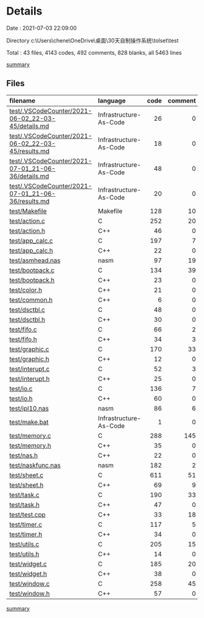 # Details

Date : 2021-07-03 22:09:00

Directory c:\Users\chene\OneDrive\桌面\30天自制操作系统\tolset\test

Total : 43 files,  4143 codes, 492 comments, 828 blanks, all 5463 lines

[summary](results.md)

## Files
| filename | language | code | comment | blank | total |
| :--- | :--- | ---: | ---: | ---: | ---: |
| [test/.VSCodeCounter/2021-06-02_22-03-45/details.md](/test/.VSCodeCounter/2021-06-02_22-03-45/details.md) | Infrastructure-As-Code | 26 | 0 | 6 | 32 |
| [test/.VSCodeCounter/2021-06-02_22-03-45/results.md](/test/.VSCodeCounter/2021-06-02_22-03-45/results.md) | Infrastructure-As-Code | 18 | 0 | 7 | 25 |
| [test/.VSCodeCounter/2021-07-01_21-06-36/details.md](/test/.VSCodeCounter/2021-07-01_21-06-36/details.md) | Infrastructure-As-Code | 48 | 0 | 6 | 54 |
| [test/.VSCodeCounter/2021-07-01_21-06-36/results.md](/test/.VSCodeCounter/2021-07-01_21-06-36/results.md) | Infrastructure-As-Code | 20 | 0 | 7 | 27 |
| [test/Makefile](/test/Makefile) | Makefile | 128 | 10 | 48 | 186 |
| [test/action.c](/test/action.c) | C | 252 | 20 | 49 | 321 |
| [test/action.h](/test/action.h) | C++ | 46 | 0 | 9 | 55 |
| [test/app_calc.c](/test/app_calc.c) | C | 197 | 7 | 49 | 253 |
| [test/app_calc.h](/test/app_calc.h) | C++ | 22 | 0 | 3 | 25 |
| [test/asmhead.nas](/test/asmhead.nas) | nasm | 97 | 19 | 31 | 147 |
| [test/bootpack.c](/test/bootpack.c) | C | 134 | 39 | 34 | 207 |
| [test/bootpack.h](/test/bootpack.h) | C++ | 23 | 0 | 5 | 28 |
| [test/color.h](/test/color.h) | C++ | 21 | 0 | 3 | 24 |
| [test/common.h](/test/common.h) | C++ | 6 | 0 | 2 | 8 |
| [test/dsctbl.c](/test/dsctbl.c) | C | 48 | 0 | 9 | 57 |
| [test/dsctbl.h](/test/dsctbl.h) | C++ | 30 | 0 | 3 | 33 |
| [test/fifo.c](/test/fifo.c) | C | 66 | 2 | 13 | 81 |
| [test/fifo.h](/test/fifo.h) | C++ | 34 | 3 | 8 | 45 |
| [test/graphic.c](/test/graphic.c) | C | 170 | 33 | 16 | 219 |
| [test/graphic.h](/test/graphic.h) | C++ | 12 | 0 | 0 | 12 |
| [test/interupt.c](/test/interupt.c) | C | 52 | 3 | 8 | 63 |
| [test/interupt.h](/test/interupt.h) | C++ | 25 | 0 | 3 | 28 |
| [test/io.c](/test/io.c) | C | 136 | 7 | 22 | 165 |
| [test/io.h](/test/io.h) | C++ | 60 | 0 | 9 | 69 |
| [test/ipl10.nas](/test/ipl10.nas) | nasm | 86 | 6 | 14 | 106 |
| [test/make.bat](/test/make.bat) | Infrastructure-As-Code | 1 | 0 | 0 | 1 |
| [test/memory.c](/test/memory.c) | C | 288 | 145 | 89 | 522 |
| [test/memory.h](/test/memory.h) | C++ | 35 | 0 | 6 | 41 |
| [test/nas.h](/test/nas.h) | C++ | 22 | 0 | 3 | 25 |
| [test/naskfunc.nas](/test/naskfunc.nas) | nasm | 182 | 2 | 26 | 210 |
| [test/sheet.c](/test/sheet.c) | C | 611 | 51 | 111 | 773 |
| [test/sheet.h](/test/sheet.h) | C++ | 69 | 9 | 15 | 93 |
| [test/task.c](/test/task.c) | C | 190 | 33 | 33 | 256 |
| [test/task.h](/test/task.h) | C++ | 47 | 0 | 8 | 55 |
| [test/test.cpp](/test/test.cpp) | C++ | 33 | 18 | 6 | 57 |
| [test/timer.c](/test/timer.c) | C | 117 | 5 | 24 | 146 |
| [test/timer.h](/test/timer.h) | C++ | 34 | 0 | 3 | 37 |
| [test/utils.c](/test/utils.c) | C | 205 | 15 | 19 | 239 |
| [test/utils.h](/test/utils.h) | C++ | 14 | 0 | 1 | 15 |
| [test/widget.c](/test/widget.c) | C | 185 | 20 | 42 | 247 |
| [test/widget.h](/test/widget.h) | C++ | 38 | 0 | 7 | 45 |
| [test/window.c](/test/window.c) | C | 258 | 45 | 63 | 366 |
| [test/window.h](/test/window.h) | C++ | 57 | 0 | 8 | 65 |

[summary](results.md)